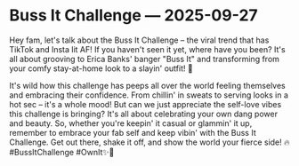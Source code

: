 # Buss It Challenge — 2025-09-27

Hey fam, let's talk about the Buss It Challenge – the viral trend that has TikTok and Insta lit AF! If you haven't seen it yet, where have you been? It's all about grooving to Erica Banks' banger "Buss It" and transforming from your comfy stay-at-home look to a slayin' outfit! 💃

It's wild how this challenge has peeps all over the world feeling themselves and embracing their confidence. From chillin' in sweats to serving looks in a hot sec – it's a whole mood! But can we just appreciate the self-love vibes this challenge is bringing? It's all about celebrating your own dang power and beauty. So, whether you're keepin' it casual or glammin' it up, remember to embrace your fab self and keep vibin' with the Buss It Challenge. Get out there, shake it off, and show the world your fierce side! 🔥 #BussItChallenge #OwnIt✨👑
